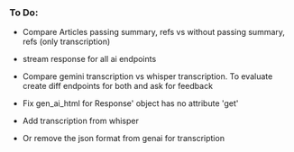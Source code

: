 ### To Do:

- Compare Articles passing summary, refs vs without passing summary, refs (only transcription)
- stream response for all ai endpoints
- Compare gemini transcription vs whisper transcription. To evaluate create diff endpoints for both and ask for feedback

- Fix gen_ai_html for Response' object has no attribute 'get'
- Add transcription from whisper 
- Or remove the json format from genai for transcription